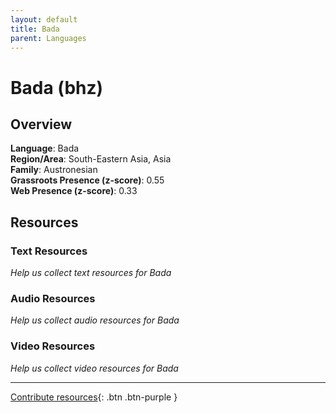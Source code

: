 ```yaml
---
layout: default
title: Bada
parent: Languages
---
```


# Bada (bhz)

## Overview

**Language**: Bada  
**Region/Area**: South-Eastern Asia, Asia  
**Family**: Austronesian  
**Grassroots Presence (z-score)**: 0.55  
**Web Presence (z-score)**: 0.33  

## Resources

### Text Resources
*Help us collect text resources for Bada*

### Audio Resources
*Help us collect audio resources for Bada*

### Video Resources
*Help us collect video resources for Bada*

---

[Contribute resources](https://forms.office.com/e/1SfLJx3u1r){: .btn .btn-purple }
